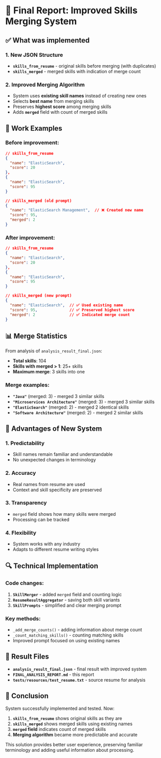 # 🎯 Final Report: Improved Skills Merging System

## ✅ What was implemented

### 1. **New JSON Structure**
- **`skills_from_resume`** - original skills before merging (with duplicates)
- **`skills_merged`** - merged skills with indication of merge count

### 2. **Improved Merging Algorithm**
- System uses **existing skill names** instead of creating new ones
- Selects **best name** from merging skills
- Preserves **highest score** among merging skills
- Adds **`merged`** field with count of merged skills

## 🔧 Work Examples

### Before improvement:
```json
// skills_from_resume
{
  "name": "ElasticSearch",
  "score": 20
},
{
  "name": "ElasticSearch", 
  "score": 95
}

// skills_merged (old prompt)
{
  "name": "ElasticSearch Management",  // ❌ Created new name
  "score": 95,
  "merged": 2
}
```

### After improvement:
```json
// skills_from_resume  
{
  "name": "ElasticSearch",
  "score": 20
},
{
  "name": "ElasticSearch",
  "score": 95
}

// skills_merged (new prompt)
{
  "name": "ElasticSearch",  // ✅ Used existing name
  "score": 95,              // ✅ Preserved highest score
  "merged": 2               // ✅ Indicated merge count
}
```

## 📊 Merge Statistics

From analysis of `analysis_result_final.json`:
- **Total skills**: 104
- **Skills with merged > 1**: 25+ skills
- **Maximum merge**: 3 skills into one

### Merge examples:
- **`"Java"`** (merged: 3) - merged 3 similar skills
- **`"Microservices Architecture"`** (merged: 3) - merged 3 similar skills  
- **`"ElasticSearch"`** (merged: 2) - merged 2 identical skills
- **`"Software Architecture"`** (merged: 2) - merged 2 similar skills

## 🎉 Advantages of New System

### 1. **Predictability**
- Skill names remain familiar and understandable
- No unexpected changes in terminology

### 2. **Accuracy**
- Real names from resume are used
- Context and skill specificity are preserved

### 3. **Transparency**
- `merged` field shows how many skills were merged
- Processing can be tracked

### 4. **Flexibility**
- System works with any industry
- Adapts to different resume writing styles

## 🔍 Technical Implementation

### Code changes:
1. **`SkillMerger`** - added `merged` field and counting logic
2. **`ResumeResultAggregator`** - saving both skill variants
3. **`SkillPrompts`** - simplified and clear merging prompt

### Key methods:
- `_add_merge_counts()` - adding information about merge count
- `_count_matching_skills()` - counting matching skills
- Improved prompt focused on using existing names

## 📁 Result Files

- **`analysis_result_final.json`** - final result with improved system
- **`FINAL_ANALYSIS_REPORT.md`** - this report
- **`tests/resources/test_resume.txt`** - source resume for analysis

## 🚀 Conclusion

System successfully implemented and tested. Now:

1. **`skills_from_resume`** shows original skills as they are
2. **`skills_merged`** shows merged skills using existing names
3. **`merged` field** indicates count of merged skills
4. **Merging algorithm** became more predictable and accurate

This solution provides better user experience, preserving familiar terminology and adding useful information about processing.
